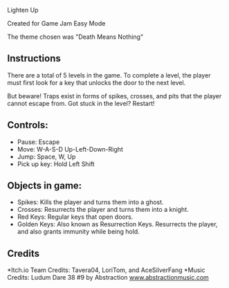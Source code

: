 Lighten Up

Created for Game Jam Easy Mode

The theme chosen was "Death Means Nothing"

## Instructions

There are a total of 5 levels in the game. To complete a level, the player must first look for a key that unlocks the door to the next level.

But beware! Traps exist in forms of spikes, crosses, and pits that the player cannot escape from.
Got stuck in the level? Restart!

## Controls:
* Pause: Escape
* Move: W-A-S-D Up-Left-Down-Right
* Jump: Space, W, Up
* Pick up key: Hold Left Shift

## Objects in game:
* Spikes: Kills the player and turns them into a ghost.
* Crosses: Resurrects the player and turns them into a knight.
* Red Keys: Regular keys that open doors.
* Golden Keys: Also known as Resurrection Keys. Resurrects the player, and also grants immunity while being hold.

## Credits
*Itch.io Team Credits:  Tavera04, LoriTom, and AceSilverFang
*Music Credits: Ludum Dare 38 #9 by Abstraction
www.abstractionmusic.com
